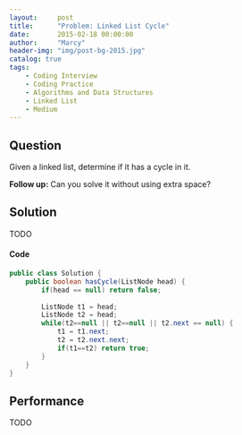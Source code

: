 ```yaml
---
layout:     post
title:      "Problem: Linked List Cycle"
date:       2015-02-18 00:00:00
author:     "Marcy"
header-img: "img/post-bg-2015.jpg"
catalog: true
tags:
    - Coding Interview
    - Coding Practice
    - Algorithms and Data Structures
    - Linked List
    - Medium
---
```


## Question

Given a linked list, determine if it has a cycle in it.

**Follow up:**
Can you solve it without using extra space?

## Solution
TODO

#### Code
```java
public class Solution {
    public boolean hasCycle(ListNode head) {
        if(head == null) return false;
        
        ListNode t1 = head;
        ListNode t2 = head;
        while(t2==null || t2==null || t2.next == null) {
            t1 = t1.next;
            t2 = t2.next.next;
            if(t1==t2) return true;
        }
    }
}
```

## Performance
TODO
